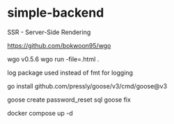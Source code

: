 # simple-backend

SSR - Server-Side Rendering

https://github.com/bokwoon95/wgo

wgo v0.5.6
wgo run -file=.html .

log package used instead of fmt for logging


go install github.com/pressly/goose/v3/cmd/goose@v3

goose create password_reset sql
goose fix


docker compose up -d
